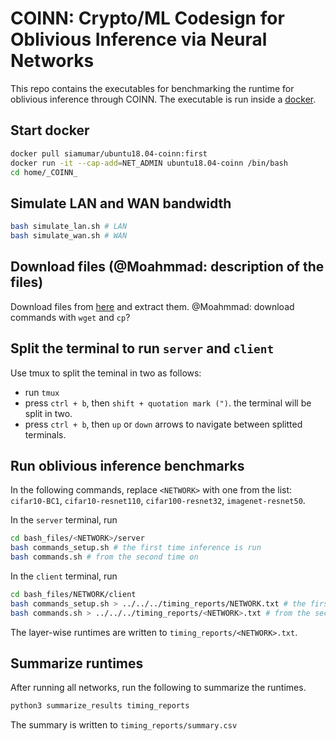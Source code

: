 # COINN: Crypto/ML Codesign for Oblivious Inference via Neural Networks
This repo contains the executables for benchmarking the runtime for oblivious inference through COINN. The executable is run inside a [docker](https://www.docker.com/).

## Start docker
```bash
docker pull siamumar/ubuntu18.04-coinn:first
docker run -it --cap-add=NET_ADMIN ubuntu18.04-coinn /bin/bash
cd home/_COINN_
```

## Simulate LAN and WAN bandwidth
```bash
bash simulate_lan.sh # LAN
bash simulate_wan.sh # WAN
```

## Download files (@Moahmmad: description of the files)
Download files from [here](https://drive.google.com/file/d/1ow3WqRm4FYok2Kxgq4Ob8wWNLVgZxJPI/view?usp=sharing) and extract them.
@Moahmmad: download commands with `wget` and `cp`?

## Split the terminal to run `server` and `client`
Use tmux to split the teminal in two as follows:
- run `tmux`
- press `ctrl + b`, then `shift + quotation mark (")`. the terminal will be split in two.
- press `ctrl + b`, then `up` or `down` arrows to navigate between splitted terminals.


## Run oblivious inference benchmarks
In the following commands, replace `<NETWORK>` with one from the list: `cifar10-BC1`, `cifar10-resnet110`, `cifar100-resnet32`, `imagenet-resnet50`.

In the `server` terminal, run 

```bash
cd bash_files/<NETWORK>/server
bash commands_setup.sh # the first time inference is run
bash commands.sh # from the second time on
```

In the `client` terminal, run 

```bash
cd bash_files/NETWORK/client
bash commands_setup.sh > ../../../timing_reports/NETWORK.txt # the first time inference is run
bash commands.sh > ../../../timing_reports/<NETWORK>.txt # from the second time on
```

The layer-wise runtimes are written to `timing_reports/<NETWORK>.txt`.

## Summarize runtimes
After running all networks, run the following to summarize the runtimes.

```bash
python3 summarize_results timing_reports
```
The summary is written to ```timing_reports/summary.csv```
